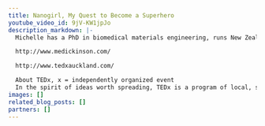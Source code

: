 ```yaml
---
title: Nanogirl, My Quest to Become a Superhero
youtube_video_id: 9jV-KW1jpJo
description_markdown: |-
  Michelle has a PhD in biomedical materials engineering, runs New Zealand's only nanomechanical testing laboratory and is a self-confessed adrenaline junkie. Her passion for both sports and science has enabled her to travel the world on the search for her next adventure or research project. With specialist knowledge in nanotechnology, Michelle has contributed to the development of cutting edge technologies. Secretly, however, Michelle has been working on advancing these developments to help her to achieve her childhood dream of becoming a real life superhero. In her spare time you will usually find her outside kitesurfing, cycling, running, paddle boarding, or inside practicing martial arts.  Her recent move to academia from industry was a step towards her goal of inspiring females  to push the boundaries in both science and sports, and to encourage environmentally sustainable living through engineering design.

  http://www.medickinson.com/

  http://www.tedxauckland.com/

  About TEDx, x = independently organized event
  In the spirit of ideas worth spreading, TEDx is a program of local, self-organized events that bring people together to share a TED-like experience. At a TEDx event, TEDTalks video and live speakers combine to spark deep discussion and connection in a small group. These local, self-organized events are branded TEDx, where x = independently organized TED event. The TED Conference provides general guidance for the TEDx program, but individual TEDx events are self-organized.* (*Subject to certain rules and regulations)
images: []
related_blog_posts: []
partners: []
---
```

